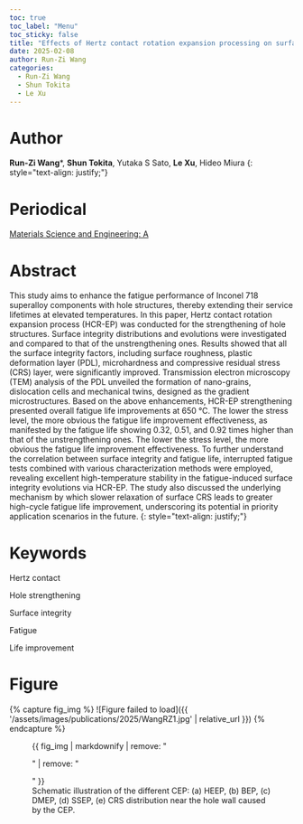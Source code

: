 ```yaml
---
toc: true
toc_label: "Menu"
toc_sticky: false
title: "Effects of Hertz contact rotation expansion processing on surface integrity and fatigue life improvement for a nickel-based hole structure"
date: 2025-02-08
author: Run-Zi Wang
categories:
  - Run-Zi Wang
  - Shun Tokita
  - Le Xu
---
```

# Author
**Run-Zi Wang***, **Shun Tokita**, Yutaka S Sato, **Le Xu**, Hideo Miura
{: style="text-align: justify;"}

# Periodical
[Materials Science and Engineering: A](https://doi.org/10.1016/j.msea.2025.148027)

# Abstract
This study aims to enhance the fatigue performance of Inconel 718 superalloy components with hole structures, thereby extending their service lifetimes at elevated temperatures. In this paper, Hertz contact rotation expansion process (HCR-EP) was conducted for the strengthening of hole structures. Surface integrity distributions and evolutions were investigated and compared to that of the unstrengthening ones. Results showed that all the surface integrity factors, including surface roughness, plastic deformation layer (PDL), microhardness and compressive residual stress (CRS) layer, were significantly improved. Transmission electron microscopy (TEM) analysis of the PDL unveiled the formation of nano-grains, dislocation cells and mechanical twins, designed as the gradient microstructures. Based on the above enhancements, HCR-EP strengthening presented overall fatigue life improvements at 650 °C. The lower the stress level, the more obvious the fatigue life improvement effectiveness, as manifested by the fatigue life showing 0.32, 0.51, and 0.92 times higher than that of the unstrengthening ones. The lower the stress level, the more obvious the fatigue life improvement effectiveness. To further understand the correlation between surface integrity and fatigue life, interrupted fatigue tests combined with various characterization methods were employed, revealing excellent high-temperature stability in the fatigue-induced surface integrity evolutions via HCR-EP. The study also discussed the underlying mechanism by which slower relaxation of surface CRS leads to greater high-cycle fatigue life improvement, underscoring its potential in priority application scenarios in the future.
{: style="text-align: justify;"}

# Keywords
Hertz contact

Hole strengthening

Surface integrity

Fatigue

Life improvement

# Figure
{% capture fig_img %}
![Figure failed to load]({{ '/assets/images/publications/2025/WangRZ1.jpg' | relative_url }})
{% endcapture %}

<figure>
  {{ fig_img | markdownify | remove: "<p>" | remove: "</p>" }}
  <figcaption>Schematic illustration of the different CEP: (a) HEEP, (b) BEP, (c) DMEP, (d) SSEP, (e) CRS distribution near the hole wall caused by the CEP.</figcaption>
</figure>